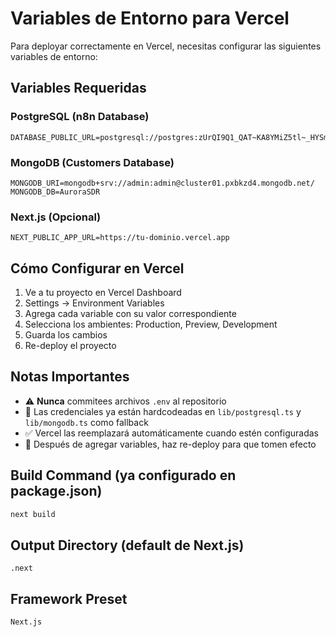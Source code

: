 # Variables de Entorno para Vercel

Para deployar correctamente en Vercel, necesitas configurar las siguientes variables de entorno:

## Variables Requeridas

### PostgreSQL (n8n Database)
```
DATABASE_PUBLIC_URL=postgresql://postgres:zUrQI9Q1_QAT~KA8YMiZ5tl~_HYSm~Kn@yamabiko.proxy.rlwy.net:41643/railway
```

### MongoDB (Customers Database)
```
MONGODB_URI=mongodb+srv://admin:admin@cluster01.pxbkzd4.mongodb.net/
MONGODB_DB=AuroraSDR
```

### Next.js (Opcional)
```
NEXT_PUBLIC_APP_URL=https://tu-dominio.vercel.app
```

## Cómo Configurar en Vercel

1. Ve a tu proyecto en Vercel Dashboard
2. Settings → Environment Variables
3. Agrega cada variable con su valor correspondiente
4. Selecciona los ambientes: Production, Preview, Development
5. Guarda los cambios
6. Re-deploy el proyecto

## Notas Importantes

- ⚠️ **Nunca** commitees archivos `.env` al repositorio
- 🔐 Las credenciales ya están hardcodeadas en `lib/postgresql.ts` y `lib/mongodb.ts` como fallback
- ✅ Vercel las reemplazará automáticamente cuando estén configuradas
- 🔄 Después de agregar variables, haz re-deploy para que tomen efecto

## Build Command (ya configurado en package.json)
```bash
next build
```

## Output Directory (default de Next.js)
```
.next
```

## Framework Preset
```
Next.js
```

